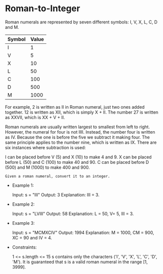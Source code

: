# Roman-to-Integer

Roman numerals are represented by seven different symbols: I, V, X, L, C, D and M.


|Symbol |   Value
|    ---|---  
|I      |       1
|V      |       5
|X      |       10
|L      |       50
|C      |       100
|D      |       500
|M      |       1000

For example, 2 is written as II in Roman numeral, just two ones added together. 12 is written as XII, which is simply X + II. The number 27 is written as XXVII, which is XX + V + II.

Roman numerals are usually written largest to smallest from left to right. However, the numeral for four is not IIII. Instead, the number four is written as IV. Because the one is before the five we subtract it making four. The same principle applies to the number nine, which is written as IX. There are six instances where subtraction is used:

I can be placed before V (5) and X (10) to make 4 and 9. 
X can be placed before L (50) and C (100) to make 40 and 90. 
C can be placed before D (500) and M (1000) to make 400 and 900.

```Given a roman numeral, convert it to an integer.```

 

- Example 1:

    Input: s = "III"
    Output: 3
    Explanation: III = 3.
    
- Example 2:

    Input: s = "LVIII"
    Output: 58
    Explanation: L = 50, V= 5, III = 3.

- Example 3:

    Input: s = "MCMXCIV"
    Output: 1994
    Explanation: M = 1000, CM = 900, XC = 90 and IV = 4.
 

- Constraints:

    1 <= s.length <= 15
    s contains only the characters ('I', 'V', 'X', 'L', 'C', 'D', 'M').
    It is guaranteed that s is a valid roman numeral in the range [1, 3999].
